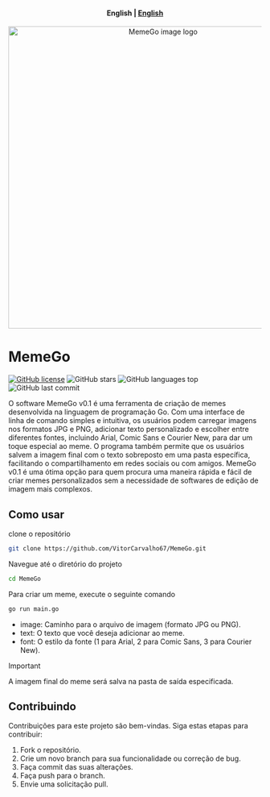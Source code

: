 <h4 align="center">
    <p>
        <b>English</b> |
        <a href="#">English</a>
    </p>
</h4>

<p align="center">
  <picture>
    <source media="(prefers-color-scheme: dark)" srcset="https://i.imgur.com/bQfxNUL.png">
    <source media="(prefers-color-scheme: light)" srcset="https://i.imgur.com/5R19Yv9.png">
    <img alt="MemeGo image logo" src="https://i.imgur.com/bQfxNUL.png" style="width: 600px;">
  </picture>
</p>

# MemeGo

[![GitHub license](https://img.shields.io/github/license/vitorcarvalho67/MemeGo)](vitorcarvalho67/MemeGo/blob/master/LICENSE)
![GitHub stars](https://img.shields.io/github/stars/vitorcarvalho67/MemeGo)
![GitHub languages top](https://img.shields.io/github/languages/top/vitorcarvalho67/MemeGo)
![GitHub last commit](https://img.shields.io/github/last-commit/vitorcarvalho67/MemeGo)


O software MemeGo v0.1 é uma ferramenta de criação de memes desenvolvida na linguagem de programação Go. Com uma interface de linha de comando simples e intuitiva, os usuários podem carregar imagens nos formatos JPG e PNG, adicionar texto personalizado e escolher entre diferentes fontes, incluindo Arial, Comic Sans e Courier New, para dar um toque especial ao meme. O programa também permite que os usuários salvem a imagem final com o texto sobreposto em uma pasta específica, facilitando o compartilhamento em redes sociais ou com amigos. MemeGo v0.1 é uma ótima opção para quem procura uma maneira rápida e fácil de criar memes personalizados sem a necessidade de softwares de edição de imagem mais complexos.


## Como usar

clone o repositório
```bash
git clone https://github.com/VitorCarvalho67/MemeGo.git
```

Navegue até o diretório do projeto
```bash
cd MemeGo
```

Para criar um meme, execute o seguinte comando
```bash
go run main.go
```

- image: Caminho para o arquivo de imagem (formato JPG ou PNG).
- text: O texto que você deseja adicionar ao meme.
- font: O estilo da fonte (1 para Arial, 2 para Comic Sans, 3 para Courier New).

>[!IMPORTANT]
> A imagem final do meme será salva na pasta de saída especificada.


## Contribuindo
Contribuições para este projeto são bem-vindas. Siga estas etapas para contribuir:

1. Fork o repositório.
2. Crie um novo branch para sua funcionalidade ou correção de bug.
3. Faça commit das suas alterações.
4. Faça push para o branch.
5. Envie uma solicitação pull.
